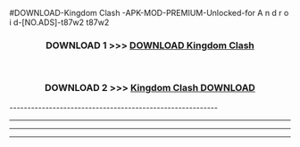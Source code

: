 #DOWNLOAD-Kingdom Clash -APK-MOD-PREMIUM-Unlocked-for A n d r o i d-[NO.ADS]-t87w2 t87w2 



<div align="center">

<h3>DOWNLOAD 1 >>> <a href="https://getmod2.web.app/?judul=Kingdom Clash ">DOWNLOAD Kingdom Clash </a></h3><br>

<h3>DOWNLOAD 2 >>> <a href="https://getmod2.web.app/?judul=Kingdom Clash ">Kingdom Clash  DOWNLOAD </a></h3>

</div>
----------------------------------------------------------

----------------------------------------------------------

----------------------------------------------------------

----------------------------------------------------------



